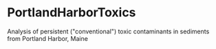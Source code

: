 # PortlandHarborToxics
Analysis of persistent ("conventional") toxic contaminants in sediments from Portland Harbor, Maine

